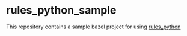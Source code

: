 # rules_python_sample

This repository contains a sample bazel project for using [rules_python](https://github.com/bazelbuild/rules_python)
